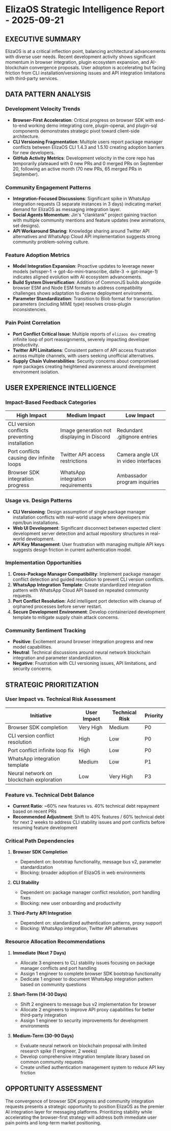 # ElizaOS Strategic Intelligence Report - 2025-09-21

## EXECUTIVE SUMMARY

ElizaOS is at a critical inflection point, balancing architectural advancements with diverse user needs. Recent development activity shows significant momentum in browser integration, plugin ecosystem expansion, and AI-blockchain convergence proposals. User adoption is accelerating but facing friction from CLI installation/versioning issues and API integration limitations with third-party services.

## DATA PATTERN ANALYSIS

### Development Velocity Trends
- **Browser-First Acceleration**: Critical progress on browser SDK with end-to-end working demo integrating core, plugin-openai, and plugin-sql components demonstrates strategic pivot toward client-side architecture.
- **CLI Versioning Fragmentation**: Multiple users report package manager conflicts between ElizaOS CLI 1.4.3 and 1.5.10 creating adoption barriers for new developers.
- **GitHub Activity Metrics**: Development velocity in the core repo has temporarily plateaued with 0 new PRs and 0 merged PRs on September 20, following an active month (70 new PRs, 65 merged PRs in September).

### Community Engagement Patterns
- **Integration-Focused Discussions**: Significant spike in WhatsApp integration requests (3 separate instances in 3 days) indicating market demand for ElizaOS as messaging integration layer.
- **Social Agents Momentum**: Jin's "clanktank" project gaining traction with multiple community mentions and feature updates (new animations, set designs).
- **API Workaround Sharing**: Knowledge sharing around Twitter API alternatives and WhatsApp Cloud API implementation suggests strong community problem-solving culture.

### Feature Adoption Metrics
- **Model Integration Expansion**: Proactive updates to leverage newer models (whisper-1 → gpt-4o-mini-transcribe, dalle-3 → gpt-image-1) indicates aligned evolution with AI ecosystem advancements.
- **Build System Diversification**: Addition of CommonJS builds alongside browser ESM and Node ESM formats to address compatibility challenges shows adaptation to diverse deployment environments.
- **Parameter Standardization**: Transition to Blob format for transcription parameters (including MIME type) resolves cross-plugin inconsistencies.

### Pain Point Correlation
- **Port Conflict Critical Issue**: Multiple reports of `elizaos dev` creating infinite loop of port reassignments, severely impacting developer productivity.
- **Twitter API Limitations**: Consistent pattern of API access frustration across multiple channels, with users seeking unofficial alternatives.
- **Supply Chain Vulnerabilities**: Security concerns about compromised npm packages creating heightened awareness around development environment isolation.

## USER EXPERIENCE INTELLIGENCE

### Impact-Based Feedback Categories
| High Impact | Medium Impact | Low Impact |
|-------------|---------------|------------|
| CLI version conflicts preventing installation | Image generation not displaying in Discord | Redundant .gitignore entries |
| Port conflicts causing dev infinite loops | Twitter API access restrictions | Camera angle UX in video interfaces |
| Browser SDK integration progress | WhatsApp integration requirements | Ambassador program inquiries |

### Usage vs. Design Patterns
- **CLI Versioning**: Design assumption of single package manager installation conflicts with real-world usage where developers mix npm/bun installations.
- **Web UI Development**: Significant disconnect between expected client development server detection and actual repository structures in real-world development.
- **API Key Management**: User frustration with managing multiple API keys suggests design friction in current authentication model.

### Implementation Opportunities
1. **Cross-Package Manager Compatibility**: Implement package manager conflict detection and guided resolution to prevent CLI version conflicts.
2. **WhatsApp Integration Template**: Create standardized integration pattern with WhatsApp Cloud API based on repeated community requests.
3. **Port Conflict Resolution**: Add intelligent port detection with cleanup of orphaned processes before server restart.
4. **Secure Development Environment**: Develop containerized development template to mitigate supply chain attack concerns.

### Community Sentiment Tracking
- **Positive**: Excitement around browser integration progress and new model capabilities.
- **Neutral**: Technical discussions around neural network blockchain integration and parameter standardization.
- **Negative**: Frustration with CLI versioning issues, API limitations, and security concerns.

## STRATEGIC PRIORITIZATION

### User Impact vs. Technical Risk Assessment
| Initiative | User Impact | Technical Risk | Priority |
|------------|-------------|----------------|----------|
| Browser SDK completion | Very High | Medium | P0 |
| CLI version conflict resolution | High | Low | P0 |
| Port conflict infinite loop fix | High | Low | P0 |
| WhatsApp integration template | Medium | Low | P1 |
| Neural network on blockchain exploration | Low | Very High | P3 |

### Feature vs. Technical Debt Balance
- **Current Ratio**: ~60% new features vs. 40% technical debt repayment based on recent PRs
- **Recommended Adjustment**: Shift to 40% features / 60% technical debt for next 2 weeks to address CLI stability issues and port conflicts before resuming feature development

### Critical Path Dependencies
1. **Browser SDK Completion**
   - Dependent on: bootstrap functionality, message bus v2, parameter standardization
   - Blocking: broader adoption of ElizaOS in web environments
   
2. **CLI Stability**
   - Dependent on: package manager conflict resolution, port handling fixes
   - Blocking: new user onboarding and productivity
   
3. **Third-Party API Integration**
   - Dependent on: standardized authentication patterns, proxy support
   - Blocking: WhatsApp integration, Twitter API alternatives

### Resource Allocation Recommendations
1. **Immediate (Next 7 Days)**
   - Allocate 3 engineers to CLI stability issues focusing on package manager conflicts and port handling
   - Assign 1 engineer to complete browser SDK bootstrap functionality
   - Dedicate 1 engineer to document WhatsApp integration pattern based on community questions

2. **Short-Term (14-30 Days)**
   - Shift 2 engineers to message bus v2 implementation for browser
   - Allocate 2 engineers to improve API proxy capabilities for better third-party integration
   - Assign 1 engineer to security improvements for development environments

3. **Medium-Term (30-90 Days)**
   - Evaluate neural network on blockchain proposal with limited research spike (1 engineer, 2 weeks)
   - Develop comprehensive integration template library based on common community requests
   - Create unified authentication management system to reduce API key friction

## OPPORTUNITY ASSESSMENT

The convergence of browser SDK progress and community integration requests presents a strategic opportunity to position ElizaOS as the premier AI integration layer for messaging platforms. Prioritizing stability while accelerating the browser-first strategy will address both immediate user pain points and long-term market positioning.